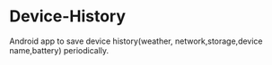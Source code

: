 # Device-History
Android app to save device history(weather, network,storage,device name,battery) periodically.
